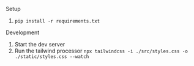 Setup
1. `pip install -r requirements.txt`

Development
1. Start the dev server
2. Run the tailwind processor `npx tailwindcss -i ./src/styles.css -o ./static/styles.css --watch`